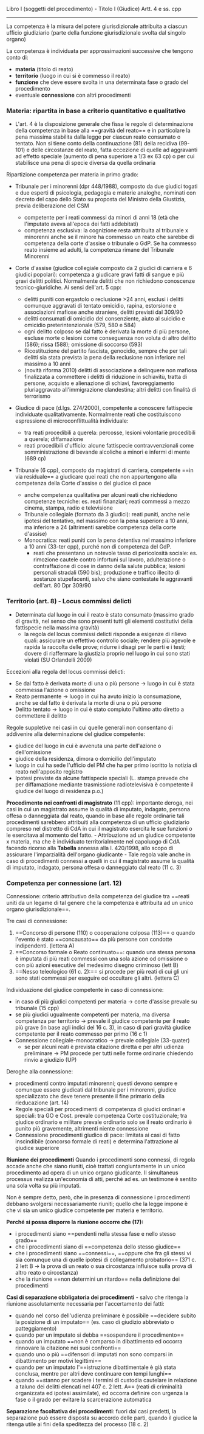 Libro I (soggetti del procedimento) - Titolo I (Giudice)
Artt. 4 e ss. cpp
___
La competenza è la misura del potere giurisdizionale attribuita a ciascun ufficio giudiziario (parte della funzione giurisdizionale svolta dal singolo organo)

La competenza è individuata per approssimazioni successive che tengono conto di:
- **materia** (titolo di reato)
- **territorio** (luogo in cui si è commesso il reato)
- **funzione** che deve essere svolta in una determinata fase o grado del procedimento
- eventuale **connessione** con altri procedimenti

### Materia: ripartita in base a criterio quantitativo e qualitativo 
- L'art. 4 è la disposizione generale che fissa le regole di determinazione della competenza in base alla ==gravità del reato== e in particolare la pena massima stabilita dalla legge per ciascun reato consumato o tentato. Non si tiene conto della continuazione (81) della recidiva (99-101) e delle circostanze del reato, fatta eccezione di quelle ad aggravanti ad effetto speciale (aumento di pena superiore a 1/3 ex 63 cp) o per cui stabilisce una pena di specie diversa da quella ordinaria

Ripartizione competenza per materia in primo grado:
- Tribunale per i minorenni (dpr 448/1988), composto da due giudici togati e due esperti di psicologia, pedagogia e materie analoghe, nominati con decreto del capo dello Stato su proposta del Ministro della Giustizia, previa deliberazione del CSM
	- competente per i reati commessi da minori di anni 18 (età che l'imputato aveva all'epoca dei fatti addebitati)
	- competenza esclusiva: la cognizione resta attribuita al tribunale x minorenni anche se il minore ha commesso un reato che sarebbe di competenza della corte d'assise o tribunale o GdP. Se ha commesso reato insieme ad adulti, la competenza rimane del Tribunale Minorenni

- Corte d'assise (giudice collegiale composto da 2 giudici di carriera e 6 giudici popolari): competenza a giudicare gravi fatti di sangue e più gravi delitti politici. Normalmente delitti che non richiedono conoscenze tecnico-giuridiche. Ai sensi dell'art. 5 cpp:
	- delitti puniti con ergastolo o reclusione >24 anni, esclusi i delitti comunque aggravati di tentato omicidio, rapina, estorsione e associazioni mafiose anche straniere, delitti previsti dal 309/90
	- delitti consumati di omicidio del consenziente, aiuto al suicidio e omicidio preterintenzionale (579, 580 e 584)
	- ogni delitto colposo se dal fatto è derivata la morte di più persone, escluse morte o lesioni come conseguenza non voluta di altro delitto (586); rissa (588); omissione di soccorso (593)
	- Ricostituzione del partito fascista, genocidio, sempre che per tali delitti sia stata prevista la pena della reclusione non inferiore nel massimo a 10 anni
	- (novità riforma 2010) delitti di associazione a delinquere non mafiosa finalizzata a commettere i delitti di riduzione in schiavitù, tratta di persone, acquisto e alienazione di schiavi, favoreggiamento pluriaggravato all'immigrazione clandestina; altri delitti con finalità di terrorismo

- Giudice di pace (d.lgs. 274/2000), competente a conoscere fattispecie individuate qualitativamente. Normalmente reati che costituiscono espressione di microconflittualità individuale: 
	- tra reati procedibili a querela: percosse, lesioni volontarie procedibili a querela; diffamazione
	- reati procedibili d'ufficio: alcune fattispecie contravvenzionali come somministrazione di bevande alcoliche a minori e infermi di mente (689 cp)

- Tribunale (6 cpp), composto da magistrati di carriera, competente ==in via residuale== a giudicare quei reati che non appartengono alla competenza della Corte d'assise o del giudice di pace
	- anche competenza qualitativa per alcuni reati che richiedono competenze tecniche: es. reati finanziari; reati commessi a mezzo cinema, stampa, radio e televisione
	- Tribunale collegiale (formato da 3 giudici): reati puniti, anche nelle ipotesi del tentativo, nel massimo con la pena superiore a 10 anni, ma inferiore a 24 (altrimenti sarebbe competenza della corte d'assise)
	- Monocratica: reati puniti con la pena detentiva nel massimo inferiore a 10 anni (33-ter cpp), purché non di competenza del GdP. 
		- reati che presentano un notevole tasso di pericolosità sociale: es. rimozione cautele contro infortuni sul lavoro, adulterazione o contraffazione di cose in danno della salute pubblica; lesioni personali stradali (590 bis); produzione e traffico illecito di sostanze stupefacenti, salvo che siano contestate le aggravanti dell'art. 80 Dpr 309/90

### Territorio (art. 8) - Locus commissi delicti
- Determinata dal luogo in cui il reato è stato consumato (massimo grado di gravità, nel senso che sono presenti tutti gli elementi costitutivi della fattispecie nella massima gravità)
	- la regola del locus commissi delicti risponde a esigenze di rilievo quali: assicurare un effettivo controllo sociale; rendere più agevole e rapida la raccolta delle prove; ridurre i disagi per le parti e i testi; dovere di riaffermare la giustizia proprio nel luogo in cui sono stati violati (SU Orlandelli 2009)

Eccezioni alla regola del locus commissi delicti:
- Se dal fatto è derivata morte di una o più persone -> luogo in cui è stata commessa l'azione o omissione
- Reato permanente -> luogo in cui ha avuto inizio la consumazione, anche se dal fatto è derivata la morte di una o più persone
- Delitto tentato -> luogo in cui è stato compiuto l'ultimo atto diretto a commettere il delitto

Regole suppletive nei casi in cui quelle generali non consentano di addivenire alla determinazione del giudice competente:
- giudice del luogo in cui è avvenuta una parte dell'azione o dell'omissione
- giudice della residenza, dimora o domicilio dell'imputato
- luogo in cui ha sede l'ufficio del PM che ha per primo iscritto la notizia di reato nell'apposito registro
- Ipotesi previste da alcune fattispecie speciali (L. stampa prevede che per diffamazione mediante trasmissione radiotelevisiva è competente il giudice del luogo di residenza p.o.)

**Procedimento nei confronti di magistrato** (11 cpp): importante deroga, nei casi in cui un magistrato assume la qualità di imputato, indagato, persona offesa o danneggiata dal reato, quando in base alle regole ordinarie tali procedimenti sarebbero attribuiti alla competenza di un ufficio giudiziario compreso nel distretto di CdA in cui il magistrato esercita le sue funzioni o le esercitava al momento del fatto.
	- Attribuzione ad un giudice competente x materia, ma che è individuato territorialmente nel capoluogo di CdA facendo ricorso alla **Tabella** annessa alla l. 420/1998, allo scopo di assicurare l'imparzialità dell'organo giudicante
	- Tale regola vale anche in caso di procedimenti connessi a quelli in cui il magistrato assume la qualità di imputato, indagato, persona offesa o danneggiato dal reato (11 c. 3)


### Competenza per connessione (art. 12)
Connessione: criterio attributivo della competenza del giudice tra ==reati uniti da un legame di tal genere che la competenza è attribuita ad un unico organo giurisdizionale==.

Tre casi di connessione:
1. ==Concorso di persone (110) o cooperazione colposa (113)== o quando l'evento è stato ==concausato== da più persone con condotte indipendenti. (lettera A)
2. ==Concorso formale o Reato continuato==: quando una stessa persona è imputata di più reati commessi con una sola azione od omissione o con più azioni esecutive del medesimo disegno criminoso (lett B)
3. ==Nesso teleologico (61 c. 2):== si procede per più reati di cui gli uni sono stati commessi per eseguire od occultare gli altri. (lettera C)

Individuazione del giudice competente in caso di connessione:
- in caso di più giudici competenti per materia -> corte d'assise prevale su tribunale (15 cpp)
- se più giudici ugualmente competenti per materia, ma diversa competenza per territorio -> prevale il giudice competente per il reato più grave (in base agli indici del 16 c. 3), in caso di pari gravità giudice competente per il reato commesso per primo (16 c 1)
- Connessione collegiale-monocratico -> prevale collegiale (33-quater)
	- se per alcuni reati è prevista citazione diretta e per altri udienza preliminare -> PM procede per tutti nelle forme ordinarie chiedendo rinvio a giudizio (UP)

Deroghe alla connessione:
- procedimenti contro imputati minorenni; questi devono sempre e comunque essere giudicati dal tribunale per i minorenni, giudice specializzato che deve tenere presente il fine primario della rieducazione (art. 14)
- Regole speciali per procedimenti di competenza di giudici ordinari e speciali: tra GO e Cost. prevale competenza Corte costituzionale; tra giudice ordinario e militare prevale ordinario solo se il reato ordinario è punito più gravemente, altrimenti niente connessione
- Connessione procedimenti giudice di pace: limitata ai casi di fatto inscindibile (concorso formale di reati) e determina l'attrazione al giudice superiore

**Riunione dei procedimenti**
Quando i procedimenti sono connessi, di regola accade anche che siano riuniti, cioè trattati congiuntamente in un unico procedimento ad opera di un unico organo giudicante. 
Il simultaneus processus realizza un'economia di atti, perché ad es. un testimone è sentito una sola volta su più imputati.

Non è sempre detto, però, che in presenza di connessione i procedimenti debbano svolgersi necessariamente riuniti; quello che la legge impone è che vi sia un unico giudice competente per materia e territorio.

**Perché si possa disporre la riunione occorre che (17):**
- i procedimenti siano ==pendenti nella stessa fase e nello stesso grado==
- che i procedimenti siano di ==competenza dello stesso giudice==
- che i procedimenti siano ==connessi==, ==oppure che fra gli stessi vi sia comunque una di quelle ipotesi di collegamento probatorio== (371 c. 2 lett B -> la prova di un reato o sua circostanza influisce sulla prova di altro reato o circostanza)
- che la riunione ==non determini un ritardo== nella definizione dei procedimenti


**Casi di separazione obbligatoria dei procedimenti** - salvo che ritenga la riunione assolutamente necessaria per l'accertamento dei fatti: 
- quando nel corso dell'udienza preliminare è possibile ==decidere subito la posizione di un imputato== (es. caso di giudizio abbreviato o patteggiamento)
- quando per un imputato si debba ==sospendere il procedimento==
- quando un imputato ==non è comparso in dibattimento ed occorra rinnovare la citazione nei suoi confronti==
- quando uno o più ==difensori di imputati non sono comparsi in dibattimento per motivi legittimi==
- quando per un imputato l'==istruzione dibattimentale è già stata conclusa, mentre per altri deve continuare con tempi lunghi==
- quando ==stanno per scadere i termini di custodia cautelare in relazione a taluno dei delitti elencati nel 407 c. 2 lett. A== (reati di criminalità organizzata ed ipotesi assimilate), ed occorra definire con urgenza la fase o il grado per evitare la scarcerazione automatica

**Separazione facoltativa dei procedimenti**: 
fuori dai casi predetti, la separazione può essere disposta su accordo delle parti, quando il giudice la ritenga utile ai fini della speditezza del processo (18 c. 2)


